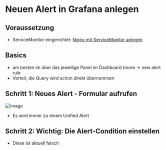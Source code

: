 # Neuen Alert in Grafana anlegen 

## Voraussetzung

  * ServiceMonitor eingerichtet: [Nginx mit ServiceMonitor anlegen](monitoring/praxis/03-nginx-servicemonitor.md)

## Basics 

  * am besten im über das jeweilige Panel im Dashboard (more -> new alert rule
  * Vorteil, die Query wird schon direkt übernommen

## Schritt 1: Neues Alert - Formular aufrufen

![image](https://github.com/user-attachments/assets/9e178aa0-2e4c-4f4d-8f18-6f5f5ca3d992)
 
  * Es wird immer zu einem Unified Alert 

## Schritt 2: Wichtig: Die Alert-Condition einstellen 

  * Diese ist aktuell falsch 

